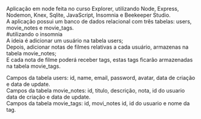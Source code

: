 Aplicação em node feita no curso Explorer, utilizando Node, Express, Nodemon, Knex, Sqlite, JavaScript, Insomnia e Beekeeper Studio.
<br>
A aplicação possui um banco de dados relacional com três tabelas: users, movie_notes e movie_tags.
<br>
#utilizando o insomnia
<br>
A ideia é adicionar um usuário na tabela users;
<br>
Depois, adicionar notas de filmes relativas a cada usuário, armazenas na tabela movie_notes;
<br>
E cada nota de filme poderá receber tags, estas tags ficarão armazenadas na tabela movie_tags.
<br>

Campos da tabela users: id, name, email, password, avatar, data de criação e data de update.
<br>
Campos da tabela movie_notes: id, titulo, descrição, nota, id do usuario data de criação e data de update.
<br>
Campos da tabela movie_tags: id, movi_notes id, id do usuario e nome da tag.
